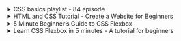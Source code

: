 <details>
           <summary>
           CSS basics playlist - 84 episode
           </summary>
           <a href="https://www.youtube.com/watch?v=qKoajPPWpmo&list=PLr6-GrHUlVf8JIgLcu3sHigvQjTw_aC9C&ab_channel=EJMedia">
           https://www.youtube.com/watch?v=qKoajPPWpmo&list=PLr6-GrHUlVf8JIgLcu3sHigvQjTw_aC9C&ab_channel=EJMedia
           </a>
</details>

<details>
           <summary>
          HTML and CSS Tutorial - Create a Website for Beginners
           </summary>
           <a href="https://www.youtube.com/watch?v=kMT54MPz9oE&t=5113s&ab_channel=freeCodeCamp.org">
          https://www.youtube.com/watch?v=kMT54MPz9oE&t=5113s&ab_channel=freeCodeCamp.org
           </a>
</details>

<details>
           <summary>
5 Minute Beginner’s Guide to CSS Flexbox
           </summary>
           <a href="https://medium.com/@jillplatts/6-minute-beginners-guide-to-css-flexbox-527b3ff3480b">
          https://medium.com/@jillplatts/6-minute-beginners-guide-to-css-flexbox-527b3ff3480b
           </a>
</details>

<details>
           <summary>
Learn CSS Flexbox in 5 minutes - A tutorial for beginners
           </summary>
           <a href="https://www.freecodecamp.org/news/learn-css-flexbox-in-5-minutes-b941f0affc34/">
          https://www.freecodecamp.org/news/learn-css-flexbox-in-5-minutes-b941f0affc34/
           </a>
</details>
